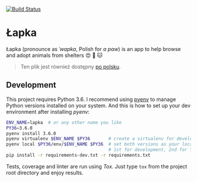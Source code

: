 [![Build Status](https://travis-ci.org/glujan/lapka.svg?branch=master)](https://travis-ci.org/glujan/lapka)

# Łapka

Łapka (pronounce as _ˈwapka_, Polish for _a paw_) is an app to help browse and
adopt animals from shelters :heart_eyes: :dog: :cat:

> Ten plik jest również dostępny [po polsku](README_pl.md).


## Development

This project requires Python 3.6. I recommend using [pyenv](https://github.com/yyuu/pyenv)
to manage Python versions installed on your system. And this is how to set up
your dev environment after installing _pyenv_:

```bash
ENV_NAME=lapka  # or any other name you like
PY36=3.6.0
pyenv install 3.6.0
pyenv virtualenv $ENV_NAME $PY36       # create a virtualenv for development
pyenv local $PY36/env/$ENV_NAME $PY36  # set both versions as your local Python
                                       # 1st for development, 2nd for Tox
pip install -r requirements-dev.txt -r requirements.txt
```

Tests, coverage and linter are run using _Tox_. Just type `tox` from the
project root directory and enjoy results.
